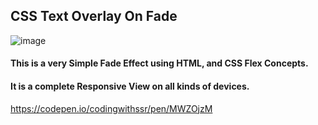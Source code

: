 <h2>CSS Text Overlay On Fade</h2>

![image](https://github.com/sivaraj47/CSS-Text-Overly-on-Fade/assets/9676262/d7681e26-76ed-4f49-a4cd-73162fb3e463)

<h4>This is a very Simple Fade Effect using HTML, and CSS Flex Concepts.</h4>
<h4> It is a complete Responsive View on all kinds of devices.</h4>

https://codepen.io/codingwithssr/pen/MWZOjzM

